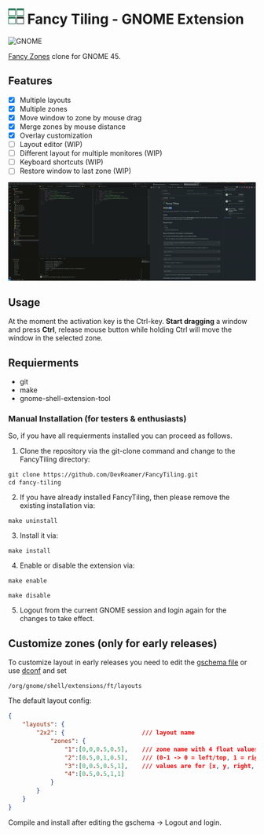 # <img src="./resources/fancy-tiling.svg" width="32" height="32"/> Fancy Tiling - GNOME Extension
![GNOME](https://img.shields.io/badge/45-4A86CF?style=for-the-badge&logo=gnome&logoColor=white&label=GNOME)

[Fancy Zones](https://learn.microsoft.com/en-us/windows/powertoys/fancyzones) clone for GNOME 45.

## Features

- [x] Multiple layouts
- [x] Multiple zones
- [x] Move window to zone by mouse drag
- [x] Merge zones by mouse distance
- [x] Overlay customization
- [ ] Layout editor (WIP)
- [ ] Different layout for multiple monitores  (WIP)
- [ ] Keyboard shortcuts (WIP)
- [ ] Restore window to last zone (WIP)

![Preview](./docs/preview.gif)

## Usage
At the moment the activation key is the Ctrl-key. **Start dragging** a window and press **Ctrl**, release mouse button while holding Ctrl will move the window in the selected zone.

## Requierments
- git
- make
- gnome-shell-extension-tool

### Manual Installation (for testers & enthusiasts)

So, if you have all requierments installed you can proceed as follows.

1) Clone the repository via the git-clone command and change to the FancyTiling directory:
```
git clone https://github.com/DevRoamer/FancyTiling.git
cd fancy-tiling
```

2) If you have already installed FancyTiling, then please remove the existing installation via:
```
make uninstall
```

3) Install it via:
```
make install
```

4) Enable or disable the extension via:
```
make enable
```

```
make disable
```

5) Logout from the current GNOME session and login again for the changes to take effect.

## Customize zones (only for early releases)

To customize layout in early releases you need to edit the [gschema file](./src/schemas/org.gnome.shell.extensions.ft.gschema.xml) or use [dconf](https://wiki.gnome.org/Projects/dconf) and set 
```
/org/gnome/shell/extensions/ft/layouts
```

The default layout config:
```json
{
    "layouts": {
        "2x2": {                      /// layout name
            "zones": {                
                "1":[0,0,0.5,0.5],    /// zone name with 4 float values 
                "2":[0.5,0,1,0.5],    /// (0-1 -> 0 = left/top, 1 = right/bottom)
                "3":[0,0.5,0.5,1],    /// values are for [x, y, right, bottom]
                "4":[0.5,0.5,1,1]
            }
        }
    }
}
```

Compile and install after editing the gschema -> Logout and login.
